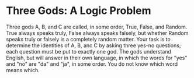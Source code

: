 # Three Gods: A Logic Problem
Three gods A, B, and C are called, in some order, True, False, and Random. True always speaks truly, False always speaks falsely, but whether Random speaks truly or falsely is a completely random matter. Your task is to determine the identities of A, B, anc C by asking three yes-no questions; each question must be put to exactly one god. The gods understand English, but will answer in their own language, in which the words for "yes" and "no" are "da" and "ja", in some order. You do not know which word means which.
